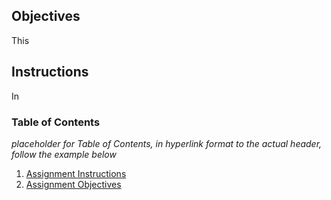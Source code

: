 ## Objectives
This

## Instructions
In

### Table of Contents
_placeholder for Table of Contents, in hyperlink format to the actual header, follow the example below_
1. [Assignment Instructions](#instructions)
2. [Assignment Objectives](#objectives)

